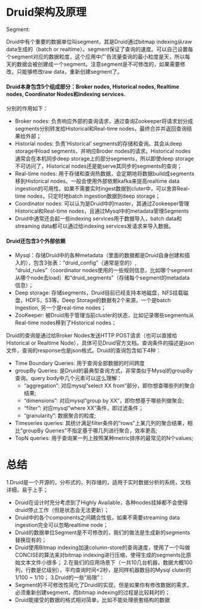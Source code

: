 # Druid架构及原理

Segment: 

Druid中有个重要的数据单位叫segment，其是Druid通过bitmap indexing从raw data生成的（batch or realtime）。segment保证了查询的速度。可以自己设置每个segment对应的数据粒度，这个应用中广告流量查询的最小粒度是天，所以每天的数据会被创建成一个segment。注意segment是不可修改的，如果需要修改，只能够修改raw data，重新创建segment了。

#### Druid本身包含5个组成部分：Broker nodes, Historical nodes, Realtime nodes, Coordinator Nodes和indexing services. 

分别的作用如下：

- Broker nodes: 负责响应外部的查询请求，通过查询Zookeeper将请求划分成segments分别转发给Historical和Real-time nodes，最终合并并返回查询结果给外部；
- Historial nodes: 负责’Historical’ segments的存储和查询。其会从deep storage中load segments，并响应Broder nodes的请求。Historical nodes通常会在本机同步deep storage上的部分segments，所以即使deep storage不可访问了，Historical nodes还是能serve其同步的segments的查询；
- Real-time nodes: 用于存储和查询热数据，会定期地将数据build成segments移到Historical nodes。一般会使用外部依赖kafka来提高realtime data ingestion的可用性。如果不需要实时ingest数据到cluter中，可以舍弃Real-time nodes，只定时地batch ingestion数据到deep storage；
- Coordinator nodes: 可以认为是Druid中的master，其通过Zookeeper管理Historical和Real-time nodes，且通过Mysql中的metadata管理Segments
- Druid中通常还会起一些indexing services用于数据导入，batch data和streaming data都可以通过给indexing services发请求来导入数据。

#### Druid还包含3个外部依赖

- Mysql：存储Druid中的各种metadata（里面的数据都是Druid自身创建和插入的），包含3张表：”druid_config”（通常是空的）, “druid_rules”（coordinator nodes使用的一些规则信息，比如哪个segment从哪个node去load）和“druid_segments”（存储每个segment的metadata信息）；
- Deep storage: 存储segments，Druid目前已经支持本地磁盘，NFS挂载磁盘，HDFS，S3等。Deep Storage的数据有2个来源，一个是batch Ingestion, 另一个是real-time nodes；
- ZooKeeper: 被Druid用于管理当前cluster的状态，比如记录哪些segments从Real-time nodes移到了Historical nodes；

Druid的查询是通过给Broker Nodes发送HTTP POST请求（也可以直接给Historical or Realtime Node），具体可见Druid官方文档。查询条件的描述是json文件，查询的response也是json格式。Druid的查询包含如下4种：

- Time Boundary Queries: 用于查询全部数据的时间跨度
- groupBy Queries: 是Druid的最典型查询方式，非常类似于Mysql的groupBy查询。query body中几个元素可以这么理解：
  - “aggregation”: 对应mysql”select XX from”部分，即你想查哪些列的聚合结果; 
  - “dimensions”: 对应mysql”group by XX”，即你想基于哪些列做聚合;
  - “filter”: 对应mysql”where XX”条件，即过滤条件；
  - “granularity”: 数据聚合的粒度;
- Timeseries queries: 其统计满足filter条件的”rows”上某几列的聚合结果，相比”groupBy Queries”不指定基于哪几列进行聚合，效率更高;
- TopN queries: 用于查询某一列上按照某种metric排序的最常见的N个values;

# 总结

1.Druid是一个开源的，分布式的，列存储的，适用于实时数据分析的系统，文档详细，易于上手；
  - Druid在设计时充分考虑到了Highly Available，各种nodes挂掉都不会使得druid停止工作（但是状态会无法更新）；
  - Druid中的各个components之间耦合性低，如果不需要streaming data ingestion完全可以忽略realtime node；
  - Druid的数据单位Segment是不可修改的，我们的做法是生成新的segments替换现有的；
  - Druid使用Bitmap indexing加速column-store的查询速度，使用了一个叫做CONCISE的算法来对bitmap indexing进行压缩，使得生成的segments比原始文本文件小很多；
2.在我们的应用场景下（一共10几台机器，数据大概100列，行数是亿级别），平均查询时间<2秒，是同样机器数目的Mysql cluter的1/100 ~ 1/10；
3.Druid的一些“局限”：
  - Segment的不可修改性简化了Druid的实现，但是如果你有修改数据的需求，必须重新创建segment，而bitmap indexing的过程是比较耗时的；
  - Druid能接受的数据的格式相对简单，比如不能处理嵌套结构的数据
